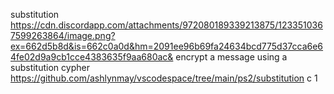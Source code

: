substitution
https://cdn.discordapp.com/attachments/972080189339213875/1233510367599263864/image.png?ex=662d5b8d&is=662c0a0d&hm=2091ee96b69fa24634bcd775d37cca6e64fe02d9a9cb1cce4383635f9aa680ac&
encrypt a message using a substitution cypher
https://github.com/ashlynmay/vscodespace/tree/main/ps2/substitution
c
1